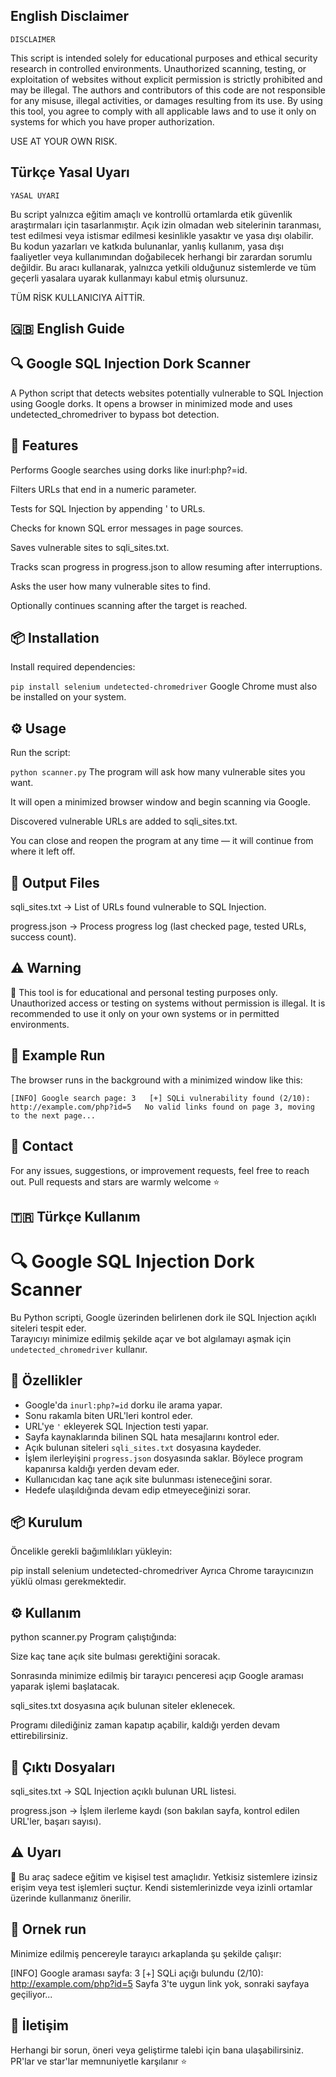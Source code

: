 ## English Disclaimer
``DISCLAIMER``

This script is intended solely for educational purposes and ethical security research in controlled environments. Unauthorized scanning, testing, or exploitation of websites without explicit permission is strictly prohibited and may be illegal. The authors and contributors of this code are not responsible for any misuse, illegal activities, or damages resulting from its use. By using this tool, you agree to comply with all applicable laws and to use it only on systems for which you have proper authorization.

USE AT YOUR OWN RISK.

## Türkçe Yasal Uyarı
``YASAL UYARI``

Bu script yalnızca eğitim amaçlı ve kontrollü ortamlarda etik güvenlik araştırmaları için tasarlanmıştır. Açık izin olmadan web sitelerinin taranması, test edilmesi veya istismar edilmesi kesinlikle yasaktır ve yasa dışı olabilir. Bu kodun yazarları ve katkıda bulunanlar, yanlış kullanım, yasa dışı faaliyetler veya kullanımından doğabilecek herhangi bir zarardan sorumlu değildir. Bu aracı kullanarak, yalnızca yetkili olduğunuz sistemlerde ve tüm geçerli yasalara uyarak kullanmayı kabul etmiş olursunuz.

TÜM RİSK KULLANICIYA AİTTİR.



## 🇬🇧 English Guide

## 🔍 Google SQL Injection Dork Scanner
A Python script that detects websites potentially vulnerable to SQL Injection using Google dorks.
It opens a browser in minimized mode and uses undetected_chromedriver to bypass bot detection.

## 🚀 Features
Performs Google searches using dorks like inurl:php?=id.

Filters URLs that end in a numeric parameter.

Tests for SQL Injection by appending ' to URLs.

Checks for known SQL error messages in page sources.

Saves vulnerable sites to sqli_sites.txt.

Tracks scan progress in progress.json to allow resuming after interruptions.

Asks the user how many vulnerable sites to find.

Optionally continues scanning after the target is reached.

## 📦 Installation
Install required dependencies:

`pip install selenium undetected-chromedriver`
Google Chrome must also be installed on your system.

## ⚙️ Usage

Run the script:

`python scanner.py`
The program will ask how many vulnerable sites you want.

It will open a minimized browser window and begin scanning via Google.

Discovered vulnerable URLs are added to sqli_sites.txt.

You can close and reopen the program at any time — it will continue from where it left off.

## 📂 Output Files
sqli_sites.txt → List of URLs found vulnerable to SQL Injection.

progress.json → Process progress log (last checked page, tested URLs, success count).

## ⚠️ Warning
📌 This tool is for educational and personal testing purposes only.
Unauthorized access or testing on systems without permission is illegal.
It is recommended to use it only on your own systems or in permitted environments.

## 📌 Example Run
The browser runs in the background with a minimized window like this:

``[INFO] Google search page: 3  
[+] SQLi vulnerability found (2/10): http://example.com/php?id=5  
No valid links found on page 3, moving to the next page...``
## 📧 Contact
For any issues, suggestions, or improvement requests, feel free to reach out.
Pull requests and stars are warmly welcome ⭐️

## 🇹🇷 Türkçe Kullanım







# 🔍 Google SQL Injection Dork Scanner

Bu Python scripti, Google üzerinden belirlenen dork ile SQL Injection açıklı siteleri tespit eder.  
Tarayıcıyı minimize edilmiş şekilde açar ve bot algılamayı aşmak için `undetected_chromedriver` kullanır.  

## 🚀 Özellikler

- Google'da `inurl:php?=id` dorku ile arama yapar.
- Sonu rakamla biten URL'leri kontrol eder.
- URL'ye `'` ekleyerek SQL Injection testi yapar.
- Sayfa kaynaklarında bilinen SQL hata mesajlarını kontrol eder.
- Açık bulunan siteleri `sqli_sites.txt` dosyasına kaydeder.
- İşlem ilerleyişini `progress.json` dosyasında saklar. Böylece program kapanırsa kaldığı yerden devam eder.
- Kullanıcıdan kaç tane açık site bulunması isteneceğini sorar.
- Hedefe ulaşıldığında devam edip etmeyeceğinizi sorar.

## 📦 Kurulum

Öncelikle gerekli bağımlılıkları yükleyin:

pip install selenium undetected-chromedriver
Ayrıca Chrome tarayıcınızın yüklü olması gerekmektedir.

## ⚙️ Kullanım
python scanner.py
Program çalıştığında:

Size kaç tane açık site bulması gerektiğini soracak.

Sonrasında minimize edilmiş bir tarayıcı penceresi açıp Google araması yaparak işlemi başlatacak.

sqli_sites.txt dosyasına açık bulunan siteler eklenecek.

Programı dilediğiniz zaman kapatıp açabilir, kaldığı yerden devam ettirebilirsiniz.

## 📂 Çıktı Dosyaları
sqli_sites.txt → SQL Injection açıklı bulunan URL listesi.

progress.json → İşlem ilerleme kaydı (son bakılan sayfa, kontrol edilen URL'ler, başarı sayısı).

## ⚠️ Uyarı
📌 Bu araç sadece eğitim ve kişisel test amaçlıdır.
Yetkisiz sistemlere izinsiz erişim veya test işlemleri suçtur.
Kendi sistemlerinizde veya izinli ortamlar üzerinde kullanmanız önerilir.

## 📌 Ornek run
Minimize edilmiş pencereyle tarayıcı arkaplanda şu şekilde çalışır:

[INFO] Google araması sayfa: 3
[+] SQLi açığı bulundu (2/10): http://example.com/php?id=5
Sayfa 3'te uygun link yok, sonraki sayfaya geçiliyor...
## 📧 İletişim
Herhangi bir sorun, öneri veya geliştirme talebi için bana ulaşabilirsiniz.
PR'lar ve star'lar memnuniyetle karşılanır ⭐️

